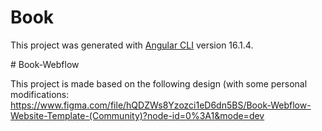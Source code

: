 # Book

This project was generated with [Angular CLI](https://github.com/angular/angular-cli) version 16.1.4.

#   B o o k - W e b f l o w 

This project is made based on the following design (with some personal modifications:
https://www.figma.com/file/hQDZWs8Yzozci1eD6dn5BS/Book-Webflow-Website-Template-(Community)?node-id=0%3A1&mode=dev 
 
 
